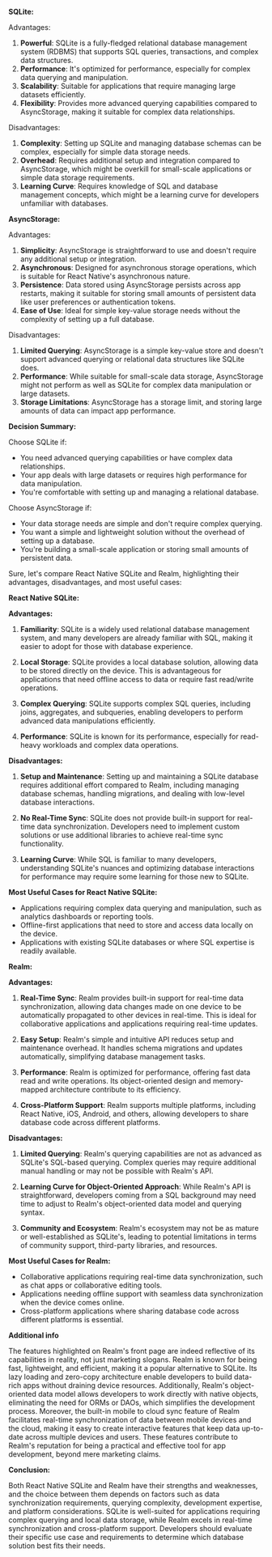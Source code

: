 **SQLite:**

Advantages:
1. **Powerful**: SQLite is a fully-fledged relational database management system (RDBMS) that supports SQL queries, transactions, and complex data structures.
2. **Performance**: It's optimized for performance, especially for complex data querying and manipulation.
3. **Scalability**: Suitable for applications that require managing large datasets efficiently.
4. **Flexibility**: Provides more advanced querying capabilities compared to AsyncStorage, making it suitable for complex data relationships.

Disadvantages:
1. **Complexity**: Setting up SQLite and managing database schemas can be complex, especially for simple data storage needs.
2. **Overhead**: Requires additional setup and integration compared to AsyncStorage, which might be overkill for small-scale applications or simple data storage requirements.
3. **Learning Curve**: Requires knowledge of SQL and database management concepts, which might be a learning curve for developers unfamiliar with databases.

**AsyncStorage:**

Advantages:
1. **Simplicity**: AsyncStorage is straightforward to use and doesn't require any additional setup or integration.
2. **Asynchronous**: Designed for asynchronous storage operations, which is suitable for React Native's asynchronous nature.
3. **Persistence**: Data stored using AsyncStorage persists across app restarts, making it suitable for storing small amounts of persistent data like user preferences or authentication tokens.
4. **Ease of Use**: Ideal for simple key-value storage needs without the complexity of setting up a full database.

Disadvantages:
1. **Limited Querying**: AsyncStorage is a simple key-value store and doesn't support advanced querying or relational data structures like SQLite does.
2. **Performance**: While suitable for small-scale data storage, AsyncStorage might not perform as well as SQLite for complex data manipulation or large datasets.
3. **Storage Limitations**: AsyncStorage has a storage limit, and storing large amounts of data can impact app performance.

**Decision Summary:**

Choose SQLite if:
- You need advanced querying capabilities or have complex data relationships.
- Your app deals with large datasets or requires high performance for data manipulation.
- You're comfortable with setting up and managing a relational database.

Choose AsyncStorage if:
- Your data storage needs are simple and don't require complex querying.
- You want a simple and lightweight solution without the overhead of setting up a database.
- You're building a small-scale application or storing small amounts of persistent data.


Sure, let's compare React Native SQLite and Realm, highlighting their advantages, disadvantages, and most useful cases:

**React Native SQLite:**

**Advantages:**

1. **Familiarity**: SQLite is a widely used relational database management system, and many developers are already familiar with SQL, making it easier to adopt for those with database experience.
  
2. **Local Storage**: SQLite provides a local database solution, allowing data to be stored directly on the device. This is advantageous for applications that need offline access to data or require fast read/write operations.

3. **Complex Querying**: SQLite supports complex SQL queries, including joins, aggregates, and subqueries, enabling developers to perform advanced data manipulations efficiently.

4. **Performance**: SQLite is known for its performance, especially for read-heavy workloads and complex data operations.

**Disadvantages:**

1. **Setup and Maintenance**: Setting up and maintaining a SQLite database requires additional effort compared to Realm, including managing database schemas, handling migrations, and dealing with low-level database interactions.

2. **No Real-Time Sync**: SQLite does not provide built-in support for real-time data synchronization. Developers need to implement custom solutions or use additional libraries to achieve real-time sync functionality.

3. **Learning Curve**: While SQL is familiar to many developers, understanding SQLite's nuances and optimizing database interactions for performance may require some learning for those new to SQLite.

**Most Useful Cases for React Native SQLite:**

- Applications requiring complex data querying and manipulation, such as analytics dashboards or reporting tools.
- Offline-first applications that need to store and access data locally on the device.
- Applications with existing SQLite databases or where SQL expertise is readily available.

**Realm:**

**Advantages:**

1. **Real-Time Sync**: Realm provides built-in support for real-time data synchronization, allowing data changes made on one device to be automatically propagated to other devices in real-time. This is ideal for collaborative applications and applications requiring real-time updates.

2. **Easy Setup**: Realm's simple and intuitive API reduces setup and maintenance overhead. It handles schema migrations and updates automatically, simplifying database management tasks.

3. **Performance**: Realm is optimized for performance, offering fast data read and write operations. Its object-oriented design and memory-mapped architecture contribute to its efficiency.

4. **Cross-Platform Support**: Realm supports multiple platforms, including React Native, iOS, Android, and others, allowing developers to share database code across different platforms.

**Disadvantages:**

1. **Limited Querying**: Realm's querying capabilities are not as advanced as SQLite's SQL-based querying. Complex queries may require additional manual handling or may not be possible with Realm's API.

2. **Learning Curve for Object-Oriented Approach**: While Realm's API is straightforward, developers coming from a SQL background may need time to adjust to Realm's object-oriented data model and querying syntax.

3. **Community and Ecosystem**: Realm's ecosystem may not be as mature or well-established as SQLite's, leading to potential limitations in terms of community support, third-party libraries, and resources.

**Most Useful Cases for Realm:**

- Collaborative applications requiring real-time data synchronization, such as chat apps or collaborative editing tools.
- Applications needing offline support with seamless data synchronization when the device comes online.
- Cross-platform applications where sharing database code across different platforms is essential.

**Additional info**

The features highlighted on Realm's front page are indeed reflective of its capabilities in reality, not just marketing slogans. Realm is known for being fast, lightweight, and efficient, making it a popular alternative to SQLite. Its lazy loading and zero-copy architecture enable developers to build data-rich apps without draining device resources. Additionally, Realm's object-oriented data model allows developers to work directly with native objects, eliminating the need for ORMs or DAOs, which simplifies the development process. Moreover, the built-in mobile to cloud sync feature of Realm facilitates real-time synchronization of data between mobile devices and the cloud, making it easy to create interactive features that keep data up-to-date across multiple devices and users. These features contribute to Realm's reputation for being a practical and effective tool for app development, beyond mere marketing claims.

**Conclusion:**

Both React Native SQLite and Realm have their strengths and weaknesses, and the choice between them depends on factors such as data synchronization requirements, querying complexity, development expertise, and platform considerations. SQLite is well-suited for applications requiring complex querying and local data storage, while Realm excels in real-time synchronization and cross-platform support. Developers should evaluate their specific use case and requirements to determine which database solution best fits their needs.
